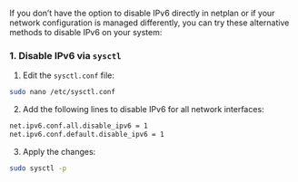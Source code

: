If you don’t have the option to disable IPv6 directly in netplan or if your network configuration is managed differently, you can try these alternative methods to disable IPv6 on your system:

### 1. Disable IPv6 via `sysctl`

1. Edit the `sysctl.conf` file:
```bash
sudo nano /etc/sysctl.conf
```
2. Add the following lines to disable IPv6 for all network interfaces:
```bash
net.ipv6.conf.all.disable_ipv6 = 1 
net.ipv6.conf.default.disable_ipv6 = 1
```
    
3. Apply the changes:
```bash
sudo sysctl -p
```